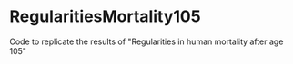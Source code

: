 # RegularitiesMortality105
Code to replicate the results of "Regularities in human mortality after age 105"
